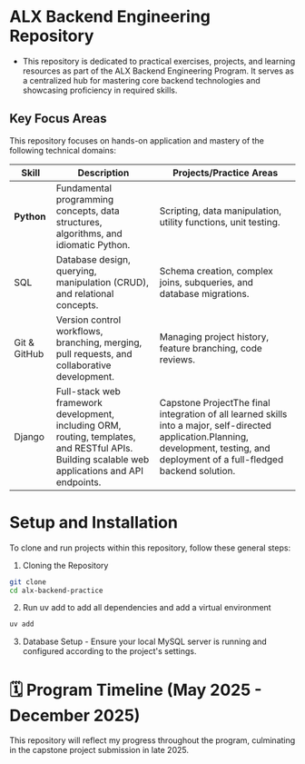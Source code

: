 # ALX Backend Engineering Repository

- This repository is dedicated to practical exercises, projects, and learning resources as part of the ALX Backend Engineering Program. It serves as a centralized hub for mastering core backend technologies and showcasing proficiency in required skills.

## Key Focus Areas

This repository focuses on hands-on application and mastery of the following technical domains:

| Skill        | Description                                                                                                                                      | Projects/Practice Areas                                                                                                                                                                 |
| ------------ | ------------------------------------------------------------------------------------------------------------------------------------------------ | --------------------------------------------------------------------------------------------------------------------------------------------------------------------------------------- |
| **Python**   | Fundamental programming concepts, data structures, algorithms, and idiomatic Python.                                                             | Scripting, data manipulation, utility functions, unit testing.                                                                                                                          |
| SQL          | Database design, querying, manipulation (CRUD), and relational concepts.                                                                         | Schema creation, complex joins, subqueries, and database migrations.                                                                                                                    |
| Git & GitHub | Version control workflows, branching, merging, pull requests, and collaborative development.                                                     | Managing project history, feature branching, code reviews.                                                                                                                              |
| Django       | Full-stack web framework development, including ORM, routing, templates, and RESTful APIs. Building scalable web applications and API endpoints. |  Capstone ProjectThe final integration of all learned skills into a major, self-directed application.Planning, development, testing, and deployment of a full-fledged backend solution. |


# Setup and Installation
To clone and run projects within this repository, follow these general steps:
1. Cloning the Repository
```bash
git clone 
cd alx-backend-practice
```
2. Run uv add to add all dependencies and add a virtual environment
```bash
uv add
```
3. Database Setup - Ensure your local MySQL server is running and configured according to the project's settings.
# 🗓️ Program Timeline (May 2025 - December 2025)
This repository will reflect my progress throughout the program, culminating in the capstone project submission in late 2025.